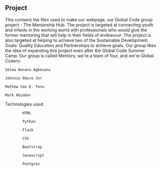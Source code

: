 ## Project

This contains the files used to make our webpage, our Global Code group project - The Mentorship Hub.
The project is targeted at connecting youth and infants in the working world with professionals who would give the former mentoring that will help in their fields of endeavour. The project is also targeted at helping to achieve two of the Sustainable Development Goals: Quality Education and Partnerships to achieve goals.
Our group likes the idea of expanding this project even after the Global Code Summer Camp.
Our group is called Mentors; we're a team of four, and we're Global Coders:

    Selma Nunana Agbevanu
    
    Johnnie Oduro Jnr 
    
    Mathew Yao E. Tenu
    
    Mark Ahiabor
           
Technologies used:

            HTML
            
            Python
            
            Flask
            
            CSS
            
            Bootstrap
            
            Javascript
            
            Postgres
            
